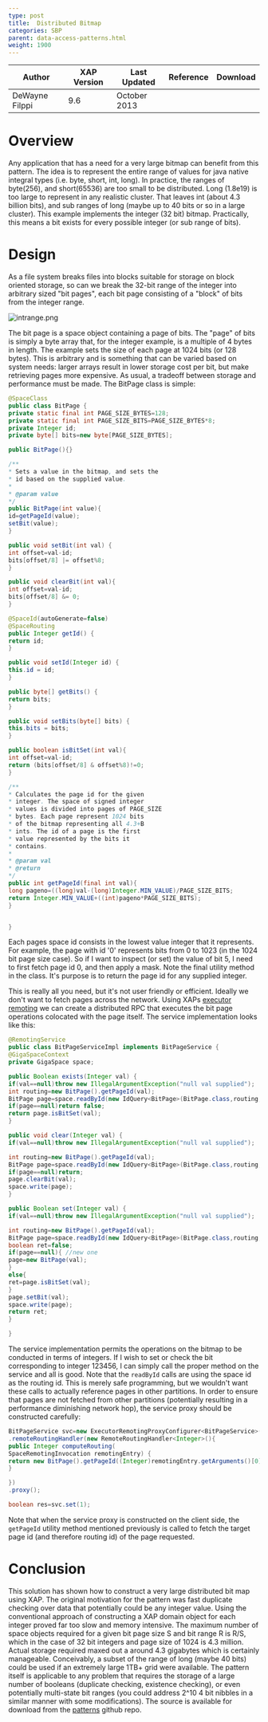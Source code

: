 ```yaml
---
type: post
title:  Distributed Bitmap
categories: SBP
parent: data-access-patterns.html
weight: 1900
---
```




|Author|XAP Version|Last Updated | Reference | Download |
|------|-----------|-------------|-----------|----------|
| DeWayne Filppi| 9.6 | October 2013|    |    |



# Overview

Any application that has a need for a very large bitmap can benefit from this pattern. The idea is to represent the entire range of values for java native integral types (i.e. byte, short, int, long). In practice, the ranges of byte(256), and short(65536) are too small to be distributed. Long (1.8e19) is too large to represent in any realistic cluster. That leaves int (about 4.3 billion bits), and sub ranges of long (maybe up to 40 bits or so in a large cluster). This example implements the integer (32 bit) bitmap. Practically, this means a bit exists for every possible integer (or sub range of bits).

# Design

As a file system breaks files into blocks suitable for storage on block oriented storage, so can we break the 32-bit range of the integer into arbitrary sized "bit pages", each bit page consisting of a "block" of bits from the integer range.


![intrange.png](/attachment_files/sbp/intrange.png)


The bit page is a space object containing a page of bits. The "page" of bits is simply a byte array that, for the integer example, is a multiple of 4 bytes in length. The example sets the size of each page at 1024 bits (or 128 bytes). This is arbitrary and is something that can be varied based on system needs: larger arrays result in lower storage cost per bit, but make retrieving pages more expensive. As usual, a tradeoff between storage and performance must be made. The BitPage class is simple:



```java
@SpaceClass
public class BitPage {
private static final int PAGE_SIZE_BYTES=128;
private static final int PAGE_SIZE_BITS=PAGE_SIZE_BYTES*8;
private Integer id;
private byte[] bits=new byte[PAGE_SIZE_BYTES];

public BitPage(){}

/**
* Sets a value in the bitmap, and sets the
* id based on the supplied value.
*
* @param value
*/
public BitPage(int value){
id=getPageId(value);
setBit(value);
}

public void setBit(int val) {
int offset=val-id;
bits[offset/8] |= offset%8;
}

public void clearBit(int val){
int offset=val-id;
bits[offset/8] &= 0;
}

@SpaceId(autoGenerate=false)
@SpaceRouting
public Integer getId() {
return id;
}

public void setId(Integer id) {
this.id = id;
}

public byte[] getBits() {
return bits;
}

public void setBits(byte[] bits) {
this.bits = bits;
}

public boolean isBitSet(int val){
int offset=val-id;
return (bits[offset/8] & offset%8)!=0;
}

/**
* Calculates the page id for the given
* integer. The space of signed integer
* values is divided into pages of PAGE_SIZE
* bytes. Each page represent 1024 bits
* of the bitmap representing all 4.3+B
* ints. The id of a page is the first
* value represented by the bits it
* contains.
*
* @param val
* @return
*/
public int getPageId(final int val){
long pageno=((long)val-(long)Integer.MIN_VALUE)/PAGE_SIZE_BITS;
return Integer.MIN_VALUE+((int)pageno*PAGE_SIZE_BITS);
}


}
```


Each pages space id consists in the lowest value integer that it represents. For example, the page with id '0' represents bits from 0 to 1023 (in the 1024 bit page size case). So if I want to inspect (or set) the value of bit 5, I need to first fetch page id 0, and then apply a mask. Note the final utility method in the class. It's purpose is to return the page id for any supplied integer.

This is really all you need, but it's not user friendly or efficient. Ideally we don't want to fetch pages across the network. Using XAPs [executor remoting]({{%latestjavaurl%}}/executor-based-remoting.html) we can create a distributed RPC that executes the bit page operations colocated with the page itself. The service implementation looks like this:



```java
@RemotingService
public class BitPageServiceImpl implements BitPageService {
@GigaSpaceContext
private GigaSpace space;

public Boolean exists(Integer val) {
if(val==null)throw new IllegalArgumentException("null val supplied");
int routing=new BitPage().getPageId(val);
BitPage page=space.readById(new IdQuery<BitPage>(BitPage.class,routing,routing));
if(page==null)return false;
return page.isBitSet(val);
}

public void clear(Integer val) {
if(val==null)throw new IllegalArgumentException("null val supplied");

int routing=new BitPage().getPageId(val);
BitPage page=space.readById(new IdQuery<BitPage>(BitPage.class,routing,routing));
if(page==null)return;
page.clearBit(val);
space.write(page);
}

public Boolean set(Integer val) {
if(val==null)throw new IllegalArgumentException("null val supplied");

int routing=new BitPage().getPageId(val);
BitPage page=space.readById(new IdQuery<BitPage>(BitPage.class,routing,routing));
boolean ret=false;
if(page==null){ //new one
page=new BitPage(val);
}
else{
ret=page.isBitSet(val);
}
page.setBit(val);
space.write(page);
return ret;
}

}
```


The service implementation permits the operations on the bitmap to be conducted in terms of integers. If I wish to set or check the bit corresponding to integer 123456, I can simply call the proper method on the service and all is good. Note that the `readById` calls are using the space id as the routing id. This is merely safe programming, but we wouldn't want these calls to actually reference pages in other partitions. In order to ensure that pages are not fetched from other partitions (potentially resulting in a performance diminishing network hop), the service proxy should be constructed carefully:



```java
BitPageService svc=new ExecutorRemotingProxyConfigurer<BitPageService>(space, BitPageService.class)
.remoteRoutingHandler(new RemoteRoutingHandler<Integer>(){
public Integer computeRouting(
SpaceRemotingInvocation remotingEntry) {
return new BitPage().getPageId((Integer)remotingEntry.getArguments()[0]);
}

})
.proxy();

boolean res=svc.set(1);
```


Note that when the service proxy is constructed on the client side, the `getPageId` utility method mentioned previously is called to fetch the target page id (and therefore routing id) of the page requested.

# Conclusion

This solution has shown how to construct a very large distributed bit map using XAP. The original motivation for the pattern was fast duplicate checking over data that potentially could be any integer value. Using the conventional approach of constructing a XAP domain object for each integer proved far too slow and memory intensive. The maximum number of space objects required for a given bit page size S and bit range R is R/S, which in the case of 32 bit integers and page size of 1024 is 4.3 million. Actual storage required maxed out a around 4.3 gigabytes which is certainly manageable. Conceivably, a subset of the range of long (maybe 40 bits) could be used if an extremely large 1TB+ grid were available. The pattern itself is applicable to any problem that requires the storage of a large number of booleans (duplicate checking, existence checking), or even potentially multi-state bit ranges (you could address 2^10 4 bit nibbles in a similar manner with some modifications). The source is available for download from the [patterns](https://github.com/Gigaspaces/bestpractices) github repo.
